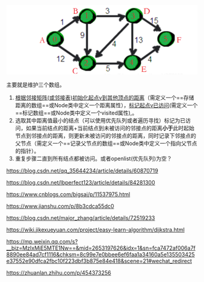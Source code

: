 ![image-20220627190109306](image/image-20220627190109306.png)





主要就是维护三个数组。


1. <u>根据邻接矩阵(或邻接表)初始化起点v到其他顶点的距离</u>（需定义一个==存储距离的数组==或Node类中定义一个距离属性），<u>标记起点v已访问</u>(需定义一个==标记数组==或Node类中定义一个visited属性),。
2. 选取其中距离值最小的结点（可以使用优先队列或者遍历寻找）标记为已访问，如果当前结点的距离+当前结点到未被访问的邻接点的距离**小于**此时起始节点到邻接点的距离，则更新未被访问的邻接点的距离，同时记录下邻接点的父节点（需定义一个==记录父节点的数组==或Node类中定义一个指向父节点的指针）。
3. 重复步骤二直到所有结点都被访问。或者openlist(优先队列)为空？



https://blog.csdn.net/qq_35644234/article/details/60870719

https://blog.csdn.net/lbperfect123/article/details/84281300

https://www.cnblogs.com/bigsai/p/11537975.html

https://www.jianshu.com/p/8b3cdca55dc0

https://blog.csdn.net/major_zhang/article/details/72519233

https://wiki.jikexueyuan.com/project/easy-learn-algorithm/dijkstra.html

https://mp.weixin.qq.com/s?__biz=MzIxMjE5MTE1Nw==&mid=2653197626&idx=1&sn=fca7472af006a7f8890ee84ad7cf1116&chksm=8c99e7e0bbee6ef6faa1a34160a5e135503425e37552e90dfca2fbc10f223dbf3b875e84e418&scene=21#wechat_redirect

https://zhuanlan.zhihu.com/p/454373256

